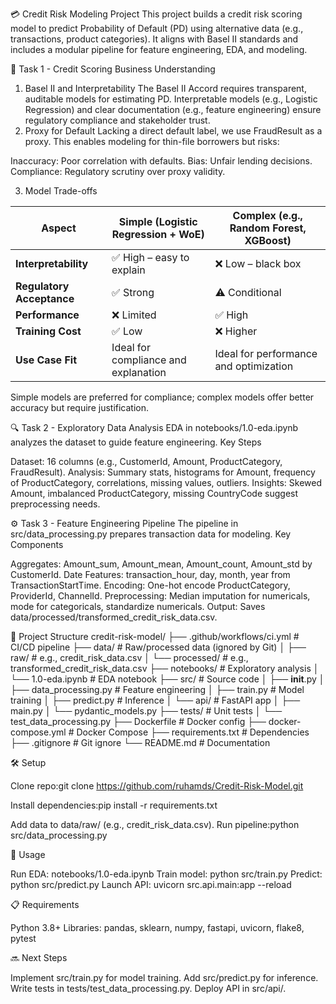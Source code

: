 💳 Credit Risk Modeling Project
This project builds a credit risk scoring model to predict Probability of Default (PD) using alternative data (e.g., transactions, product categories). It aligns with Basel II standards and includes a modular pipeline for feature engineering, EDA, and modeling.

📌 Task 1 - Credit Scoring Business Understanding
1. Basel II and Interpretability
The Basel II Accord requires transparent, auditable models for estimating PD. Interpretable models (e.g., Logistic Regression) and clear documentation (e.g., feature engineering) ensure regulatory compliance and stakeholder trust.
2. Proxy for Default
Lacking a direct default label, we use FraudResult as a proxy. This enables modeling for thin-file borrowers but risks:

Inaccuracy: Poor correlation with defaults.
Bias: Unfair lending decisions.
Compliance: Regulatory scrutiny over proxy validity.

3. Model Trade-offs


| Aspect | Simple (Logistic Regression + WoE) | Complex (e.g., Random Forest, XGBoost) |
|--------|------------------------------------|----------------------------------------|
| **Interpretability** | ✅ High – easy to explain | ❌ Low – black box |
| **Regulatory Acceptance** | ✅ Strong | ⚠️ Conditional |
| **Performance** | ❌ Limited | ✅ High |
| **Training Cost** | ✅ Low | ❌ Higher |
| **Use Case Fit** | Ideal for compliance and explanation | Ideal for performance and optimization |


Simple models are preferred for compliance; complex models offer better accuracy but require justification.

🔍 Task 2 - Exploratory Data Analysis
EDA in notebooks/1.0-eda.ipynb analyzes the dataset to guide feature engineering.
Key Steps

Dataset: 16 columns (e.g., CustomerId, Amount, ProductCategory, FraudResult).
Analysis: Summary stats, histograms for Amount, frequency of ProductCategory, correlations, missing values, outliers.
Insights: Skewed Amount, imbalanced ProductCategory, missing CountryCode suggest preprocessing needs.


⚙️ Task 3 - Feature Engineering Pipeline
The pipeline in src/data_processing.py prepares transaction data for modeling.
Key Components

Aggregates: Amount_sum, Amount_mean, Amount_count, Amount_std by CustomerId.
Date Features: transaction_hour, day, month, year from TransactionStartTime.
Encoding: One-hot encode ProductCategory, ProviderId, ChannelId.
Preprocessing: Median imputation for numericals, mode for categoricals, standardize numericals.
Output: Saves data/processed/transformed_credit_risk_data.csv.


📁 Project Structure
credit-risk-model/
├── .github/workflows/ci.yml      # CI/CD pipeline
├── data/                         # Raw/processed data (ignored by Git)
│   ├── raw/                     # e.g., credit_risk_data.csv
│   └── processed/               # e.g., transformed_credit_risk_data.csv
├── notebooks/                    # Exploratory analysis
│   └── 1.0-eda.ipynb            # EDA notebook
├── src/                         # Source code
│   ├── __init__.py
│   ├── data_processing.py       # Feature engineering
│   ├── train.py                # Model training
│   ├── predict.py              # Inference
│   └── api/                    # FastAPI app
│       ├── main.py
│       └── pydantic_models.py
├── tests/                       # Unit tests
│   └── test_data_processing.py
├── Dockerfile                   # Docker config
├── docker-compose.yml           # Docker Compose
├── requirements.txt             # Dependencies
├── .gitignore                   # Git ignore
└── README.md                    # Documentation

🛠️ Setup

Clone repo:git clone <https://github.com/ruhamds/Credit-Risk-Model.git>


Install dependencies:pip install -r requirements.txt


Add data to data/raw/ (e.g., credit_risk_data.csv).
Run pipeline:python src/data_processing.py



🚀 Usage

Run EDA: notebooks/1.0-eda.ipynb
Train model: python src/train.py
Predict: python src/predict.py
Launch API: uvicorn src.api.main:app --reload

📋 Requirements

Python 3.8+
Libraries: pandas, sklearn, numpy, fastapi, uvicorn, flake8, pytest

🔜 Next Steps

Implement src/train.py for model training.
Add src/predict.py for inference.
Write tests in tests/test_data_processing.py.
Deploy API in src/api/.
